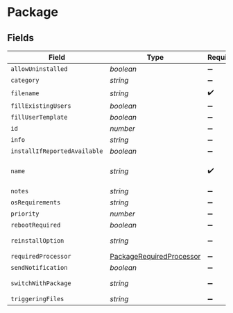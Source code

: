 # Package


## Fields

| Field                                                                       | Type                                                                        | Required                                                                    | Description                                                                 | Example                                                                     |
| --------------------------------------------------------------------------- | --------------------------------------------------------------------------- | --------------------------------------------------------------------------- | --------------------------------------------------------------------------- | --------------------------------------------------------------------------- |
| `allowUninstalled`                                                          | *boolean*                                                                   | :heavy_minus_sign:                                                          | N/A                                                                         |                                                                             |
| `category`                                                                  | *string*                                                                    | :heavy_minus_sign:                                                          | N/A                                                                         | Unknown                                                                     |
| `filename`                                                                  | *string*                                                                    | :heavy_check_mark:                                                          | N/A                                                                         | Firefox.dmg                                                                 |
| `fillExistingUsers`                                                         | *boolean*                                                                   | :heavy_minus_sign:                                                          | N/A                                                                         |                                                                             |
| `fillUserTemplate`                                                          | *boolean*                                                                   | :heavy_minus_sign:                                                          | N/A                                                                         |                                                                             |
| `id`                                                                        | *number*                                                                    | :heavy_minus_sign:                                                          | N/A                                                                         | 1                                                                           |
| `info`                                                                      | *string*                                                                    | :heavy_minus_sign:                                                          | N/A                                                                         |                                                                             |
| `installIfReportedAvailable`                                                | *boolean*                                                                   | :heavy_minus_sign:                                                          | N/A                                                                         |                                                                             |
| `name`                                                                      | *string*                                                                    | :heavy_check_mark:                                                          | Name of the package                                                         | Firefox.dmg                                                                 |
| `notes`                                                                     | *string*                                                                    | :heavy_minus_sign:                                                          | N/A                                                                         |                                                                             |
| `osRequirements`                                                            | *string*                                                                    | :heavy_minus_sign:                                                          | N/A                                                                         |                                                                             |
| `priority`                                                                  | *number*                                                                    | :heavy_minus_sign:                                                          | N/A                                                                         | 5                                                                           |
| `rebootRequired`                                                            | *boolean*                                                                   | :heavy_minus_sign:                                                          | N/A                                                                         |                                                                             |
| `reinstallOption`                                                           | *string*                                                                    | :heavy_minus_sign:                                                          | N/A                                                                         | Do Not Reinstall                                                            |
| `requiredProcessor`                                                         | [PackageRequiredProcessor](../../models/shared/packagerequiredprocessor.md) | :heavy_minus_sign:                                                          | N/A                                                                         |                                                                             |
| `sendNotification`                                                          | *boolean*                                                                   | :heavy_minus_sign:                                                          | N/A                                                                         |                                                                             |
| `switchWithPackage`                                                         | *string*                                                                    | :heavy_minus_sign:                                                          | N/A                                                                         | Do Not Install                                                              |
| `triggeringFiles`                                                           | *string*                                                                    | :heavy_minus_sign:                                                          | N/A                                                                         |                                                                             |